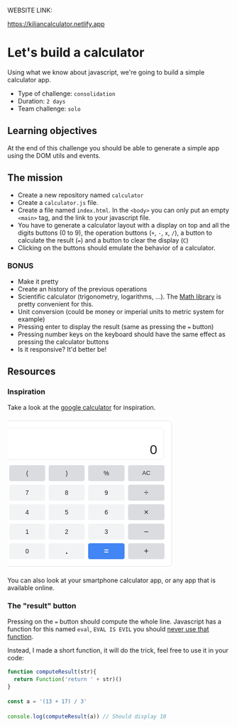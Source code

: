 WEBSITE LINK:

https://kiliancalculator.netlify.app

# Let's build a calculator

Using what we know about javascript, we're going to build a simple calculator app.

- Type of challenge: `consolidation`  
- Duration: `2 days`  
- Team challenge: `solo`

## Learning objectives

At the end of this challenge you should be able to generate a simple app using the DOM utils and events.

## The mission

- Create a new repository named `calculator`
- Create a `calculator.js` file.
- Create a file named `index.html`. In the `<body>` you can only put an empty `<main>` tag, and the link to your javascript file. 
- You have to generate a calculator layout with a display on top and all the digits buttons (0 to 9), the operation buttons (`+`, `-`, `x`, `/`), a button to calculate the result (`=`) and a button to clear the display (`C`)
- Clicking on the buttons should emulate the behavior of a calculator.



### BONUS

- Make it pretty
- Create an history of the previous operations
- Scientific calculator (trigonometry, logarithms, ...). The [Math library](https://developer.mozilla.org/en-US/docs/Web/JavaScript/Reference/Global_Objects/Math) is pretty convenient for this.
- Unit conversion (could be money or imperial units to metric system for example)
- Pressing enter to display the result (same as pressing the `=` button)
- Pressing number keys on the keyboard should have the same effect as pressing the calculator buttons
- Is it responsive? It'd better be!

## Resources

### Inspiration

Take a look at the [google calculator](https://www.google.com/search?q=calculator) for inspiration.

![google calculator](calculator.png)

You can also look at your smartphone calculator app, or any app that is available online.

### The "result" button

Pressing on the `=` button should compute the whole line. Javascript has a function for this named `eval`, `EVAL IS EVIL` you should [never use that function](https://www.digitalocean.com/community/tutorials/js-eval).

Instead, I made a short function, it will do the trick, feel free to use it in your code:
```javascript
function computeResult(str){
  return Function('return ' + str)()
}

const a = '(13 + 17) / 3'

console.log(computeResult(a)) // Should display 10
```
